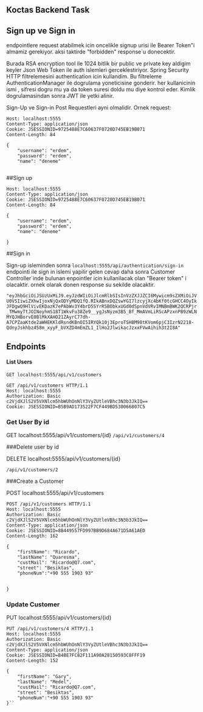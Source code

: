 ## Koctas Backend Task


## Sign up ve Sign in
endpointlere request atabilmek icin oncelikle signup urisi ile Bearer Token"i almamiz gerekiyor. aksi taktirde "forbidden" response`u donecektir.

Burada RSA encryption tool ile 1024 bitlik bir public ve private key aldigim keyler Json Web Token ile auth islemleri gerceklestiriyor. Spring Security HTTP filtrelemesini authentication icin kullandim. Bu filtreleme AuthenticationManager ile dogrulama yoneticisine gonderir. her kullanicinin ismi , sifresi dogru mu ya da token suresi doldu mu diye kontrol eder. Kimlik dogrulamasindan sonra JWT ile yetki alinir.

Sign-Up ve Sign-in Post Requestleri ayni olmalidir. Ornek request:


```POST /api/authentication/sign-up HTTP/1.1
Host: localhost:5555
Content-Type: application/json
Cookie: JSESSIONID=9725488E7C60637F0720D745EB19B071
Content-Length: 84

{
    "username": "erdem",
    "password": "erdem",
    "name": "deneme"
    
```

##Sign up
````POST /api/authentication/sign-in HTTP/1.1
Host: localhost:5555
Content-Type: application/json
Cookie: JSESSIONID=9725488E7C60637F0720D745EB19B071
Content-Length: 84

{
    "username": "erdem",
    "password": "erdem",
    "name": "deneme"
    
}
````


##Sign in

Sign-up isleminden sonra 
``localhost:5555/api/authentication/sign-in`` endpointi ile sign in islemi yapilir gelen cevap daha sonra Customer
Controller`inde bulunan enpointler icin kullanilacak olan "Bearer token" i olacaktir. ornek olarak donen response su 
sekilde olacaktir.


`"eyJhbGciOiJSUzUxMiJ9.eyJzdWIiOiJlcmRlbSIsInVzZXJJZCI6Mywicm9sZXMiOiJVU0VSIiwiZXhwIjoxNjQxODYyMDQ1fQ.RIkABnxDQZswYGI7lzcyjXc4bKf0tcGHCC4OyIkJFDgwQ9HlVivEKDazK7ePAbWv3Y4brD5SYrR5BObkxUGd0dSpnVdVRvIMNBmBWK2QCRPjr_TMwmyTtJOINoyhmS18T1WkvFu38Ze9__ygJsNyzm3B5_Bf_MmAVmLiRScAPzxnPB9zWLNMYQJHBorvE0BlMkXAHO21ZAyrC77dh-A7CPZaaKtde2aWHEKKldRsndKBnOI5IRYQk10j3EproTSH8M98tKVom6pjC3IzrN2218-QdnyJskhbz458m_xyyF_bVXZD4mEmZL1_IlHo2JlwikacJzxxFVwAihih3t2I8A"`


## Endpoints

#### List Users
````
GET localhost:5555/api/v1/customers

GET /api/v1/customers HTTP/1.1
Host: localhost:5555
Authorization: Basic c2VjdXJlS2V5VXNlcm5hbWUhOnNlY3VyZUtleVBhc3N3b3JkIQ==
Cookie: JSESSIONID=B5B9AD173522F7CF449BD530066807C5
````

### Get User By id

GET localhost:5555/api/v1/customers/{id}
```/api/v1/customers/4```



###Delete user by id

DELETE localhost:5555/api/v1/customers/{id}

```/api/v1/customers/2```



###Create a Customer

POST localhost:5555/api/v1/customers

```
POST /api/v1/customers HTTP/1.1
Host: localhost:5555
Authorization: Basic c2VjdXJlS2V5VXNlcm5hbWUhOnNlY3VyZUtleVBhc3N3b3JkIQ==
Content-Type: application/json
Cookie: JSESSIONID=8B449557FD997BB9D684A671D5A61AED
Content-Length: 162

{
    "firstName": "Ricardo",
    "lastName": "Quaresma",
    "custMail": "Ricardo@Q7.com",
    "street": "Besiktas",
    "phoneNum":"+90 555 1903 93"


}
```

### Update Customer

PUT localhost:5555/api/v1/customers/{id}

```
PUT /api/v1/customers/4 HTTP/1.1
Host: localhost:5555
Authorization: Basic c2VjdXJlS2V5VXNlcm5hbWUhOnNlY3VyZUtleVBhc3N3b3JkIQ==
Content-Type: application/json
Cookie: JSESSIONID=B48E7FC82F111A90A28150593C8FFF19
Content-Length: 152

{
    "firstName": "Gary",
    "lastName": "Medel",
    "custMail": "Ricardo@Q7.com",
    "street": "Besiktas",
    "phoneNum":"+90 555 1903 93"
}``
